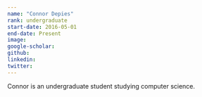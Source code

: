```yaml
---
name: "Connor Depies"
rank: undergraduate
start-date: 2016-05-01
end-date: Present
image: 
google-scholar:
github: 
linkedin:
twitter: 
---
```


Connor is an undergraduate student studying computer science.